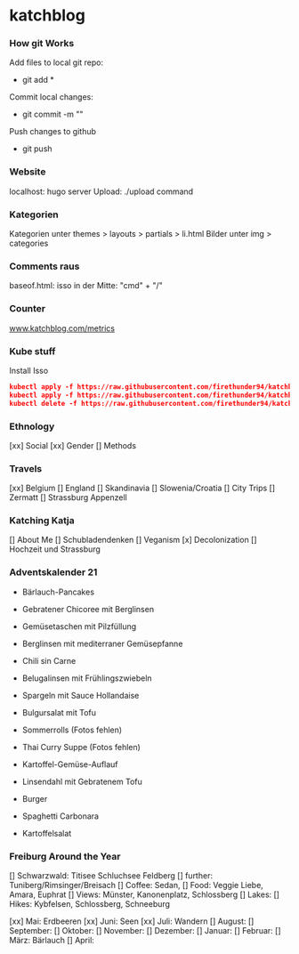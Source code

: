 # katchblog


### How git Works
Add files to local git repo:
- git add *

Commit local changes:
- git commit -m "<your message>"

Push changes to github
- git push

### Website
localhost: hugo server
Upload: ./upload command

### Kategorien
Kategorien unter themes > layouts > partials > li.html
Bilder unter img > categories

### Comments raus
baseof.html: isso in der Mitte: "cmd" + "/"

### Counter
www.katchblog.com/metrics

### Kube stuff
Install Isso
```json
kubectl apply -f https://raw.githubusercontent.com/firethunder94/katchblog/master/kube/issoService.yaml 
kubectl apply -f https://raw.githubusercontent.com/firethunder94/katchblog/master/kube/issoDep.yaml 
kubectl delete -f https://raw.githubusercontent.com/firethunder94/katchblog/master/kube/issoDep.yaml 
```



### Ethnology
[xx] Social
[xx] Gender
[] Methods

### Travels
[xx] Belgium
[] England
[] Skandinavia
[] Slowenia/Croatia
[] City Trips
[] Zermatt
[] Strassburg
Appenzell

### Katching Katja
[] About Me
[] Schubladendenken
[] Veganism
[x] Decolonization
[] Hochzeit und Strassburg

### Adventskalender 21
- Bärlauch-Pancakes
- Gebratener Chicoree mit Berglinsen
- Gemüsetaschen mit Pilzfüllung
- Berglinsen mit mediterraner Gemüsepfanne
- Chili sin Carne
- Belugalinsen mit Frühlingszwiebeln
- Spargeln mit Sauce Hollandaise
- Bulgursalat mit Tofu
- Sommerrolls (Fotos fehlen)
- Thai Curry Suppe (Fotos fehlen)

- Kartoffel-Gemüse-Auflauf
- Linsendahl mit Gebratenem Tofu

- Burger
- Spaghetti Carbonara
- Kartoffelsalat

### Freiburg Around the Year
[] Schwarzwald: Titisee Schluchsee Feldberg
[] further: Tuniberg/Rimsinger/Breisach
[] Coffee: Sedan, 
[] Food: Veggie Liebe, Amara, Euphrat
[] Views: Münster, Kanonenplatz, Schlossberg
[] Lakes: 
[] Hikes: Kybfelsen, Schlossberg, Schneeburg

[xx] Mai: Erdbeeren
[xx] Juni: Seen
[xx] Juli: Wandern
[] August: 
[] September: 
[] Oktober:
[] November:
[] Dezember:
[] Januar:
[] Februar:
[] März: Bärlauch
[] April:

